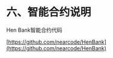 # 六、智能合约说明

Hen Bank智能合约代码

[https://github.com/nearcode/HenBank](https://github.com/nearcode/HenBank)

